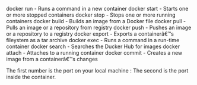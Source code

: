 
docker run - Runs a command in a new container
docker start - Starts one or more stopped containers
docker stop - Stops one or more running containers
docker build - Builds an image from a Docker file
docker pull - Pulls an image or a repository from registry
docker push - Pushes an image or a repository to a registry
docker export - Exports a containerâ€™s fileystem as a tar archive
docker exec - Runs a command in a run-time container
docker search - Searches the Ducker Hub for images
docker attach - Attaches to a running container
docker commit - Creates a new image from a containerâ€™s changes

The first number is the port on your local machine : The second is the port inside the container.
